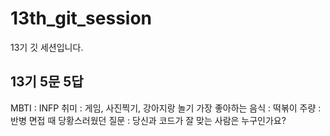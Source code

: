 # 13th_git_session
13기 깃 세션입니다.


## 13기 5문 5답

MBTI : INFP
취미 : 게임, 사진찍기, 강아지랑 놀기
가장 좋아하는 음식 : 떡볶이
주량 : 반병
면접 때 당황스러웠던 질문 : 당신과 코드가 잘 맞는 사람은 누구인가요?
